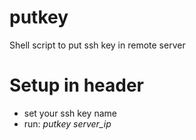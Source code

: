 # putkey
Shell script to put ssh key in remote server
# Setup in header
- set your ssh key name
- run: *putkey server_ip*
